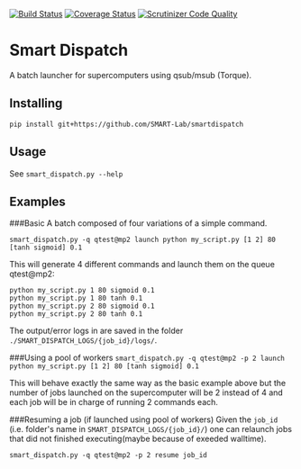 [![Build Status](https://travis-ci.org/SMART-Lab/smartdispatch.png)](https://travis-ci.org/SMART-Lab/smartdispatch)
[![Coverage Status](https://coveralls.io/repos/SMART-Lab/smartdispatch/badge.png)](https://coveralls.io/r/SMART-Lab/smartdispatch)
[![Scrutinizer Code Quality](https://scrutinizer-ci.com/g/SMART-Lab/smartdispatch/badges/quality-score.png?b=master)](https://scrutinizer-ci.com/g/SMART-Lab/smartdispatch/?branch=master)
# Smart Dispatch
A batch launcher for supercomputers using qsub/msub (Torque).

## Installing
`pip install git+https://github.com/SMART-Lab/smartdispatch`

## Usage
See `smart_dispatch.py --help`

## Examples
###Basic
A batch composed of four variations of a simple command.

`smart_dispatch.py -q qtest@mp2 launch python my_script.py [1 2] 80 [tanh sigmoid] 0.1`

This will generate 4 different commands and launch them on the queue qtest@mp2:
```
python my_script.py 1 80 sigmoid 0.1
python my_script.py 1 80 tanh 0.1
python my_script.py 2 80 sigmoid 0.1
python my_script.py 2 80 tanh 0.1
```
The output/error logs in are saved in the folder `./SMART_DISPATCH_LOGS/{job_id}/logs/`.


###Using a pool of workers
`smart_dispatch.py -q qtest@mp2 -p 2 launch python my_script.py [1 2] 80 [tanh sigmoid] 0.1`

This will behave exactly the same way as the basic example above but the number of jobs launched on the supercomputer will be 2 instead of 4 and each job will be in charge of running 2 commands each.


###Resuming a job (if launched using pool of workers)
Given the `job_id` (i.e. folder's name in `SMART_DISPATCH_LOGS/{job_id}/`) one can relaunch jobs that did not finished executing(maybe because of exeeded walltime).

`smart_dispatch.py -q qtest@mp2 -p 2 resume job_id`
